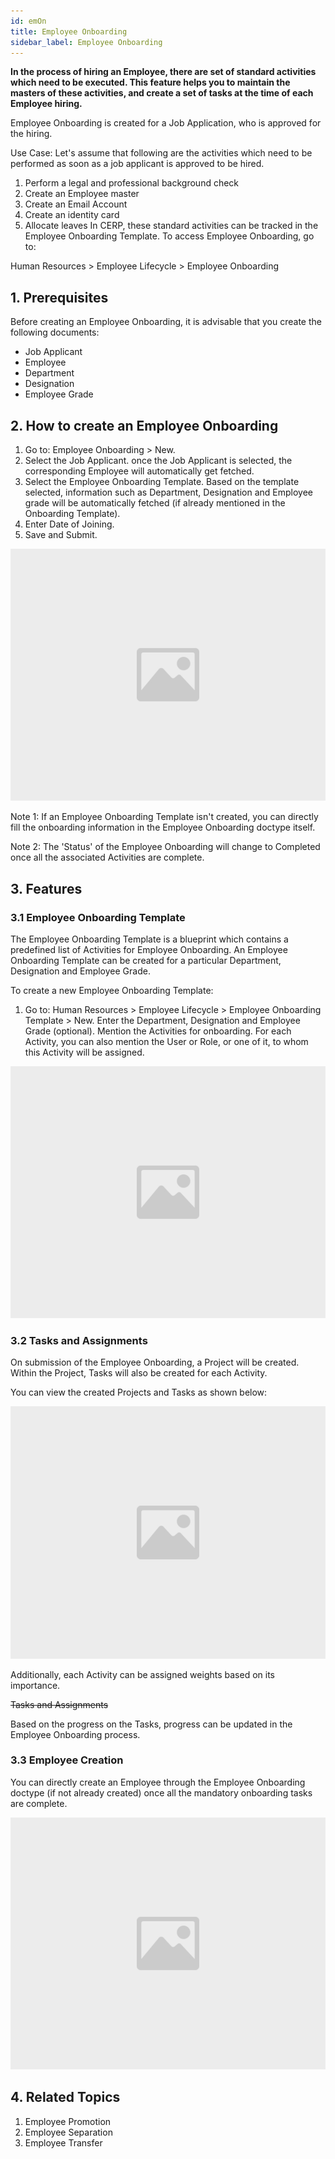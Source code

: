 ```yaml
---
id: emOn
title: Employee Onboarding
sidebar_label: Employee Onboarding
---
```


**In the process of hiring an Employee, there are set of standard activities which need to be executed. This feature helps you to maintain the masters of these activities, and create a set of tasks at the time of each Employee hiring.**

Employee Onboarding is created for a Job Application, who is approved for the hiring.

Use Case: Let's assume that following are the activities which need to be performed as soon as a job applicant is approved to be hired.

1. Perform a legal and professional background check
1. Create an Employee master
1. Create an Email Account
1. Create an identity card
1. Allocate leaves
In CERP, these standard activities can be tracked in the Employee Onboarding Template. To access Employee Onboarding, go to:

Human Resources > Employee Lifecycle > Employee Onboarding

## 1. Prerequisites

Before creating an Employee Onboarding, it is advisable that you create the following documents:

- Job Applicant
- Employee
- Department
- Designation
- Employee Grade

## 2. How to create an Employee Onboarding

1. Go to: Employee Onboarding > New.
1. Select the Job Applicant. once the Job Applicant is selected, the corresponding Employee will automatically get fetched.
1. Select the Employee Onboarding Template. Based on the template selected, information such as Department, Designation and Employee grade will be automatically fetched (if already mentioned in the Onboarding Template).
1. Enter Date of Joining.
1. Save and Submit.

![image](images/image.jpg)

Note 1: If an Employee Onboarding Template isn't created, you can directly fill the onboarding information in the Employee Onboarding doctype itself.

Note 2: The 'Status' of the Employee Onboarding will change to Completed once all the associated Activities are complete.

## 3. Features

### 3.1 Employee Onboarding Template

The Employee Onboarding Template is a blueprint which contains a predefined list of Activities for Employee Onboarding. An Employee Onboarding Template can be created for a particular Department, Designation and Employee Grade.

To create a new Employee Onboarding Template:

1. Go to: Human Resources > Employee Lifecycle > Employee Onboarding Template > New.
   Enter the Department, Designation and Employee Grade (optional).
   Mention the Activities for onboarding. For each Activity, you can also mention the User or Role, or one of it, to whom this Activity will be assigned.

![image](images/image.jpg)

### 3.2 Tasks and Assignments

On submission of the Employee Onboarding, a Project will be created. Within the Project, Tasks will also be created for each Activity.

You can view the created Projects and Tasks as shown below:

![image](images/image.jpg)

Additionally, each Activity can be assigned weights based on its importance.

~~Tasks and Assignments~~

Based on the progress on the Tasks, progress can be updated in the Employee Onboarding process.

### 3.3 Employee Creation

You can directly create an Employee through the Employee Onboarding doctype (if not already created) once all the mandatory onboarding tasks are complete.

![image](images/image.jpg)

## 4. Related Topics

1. Employee Promotion
1. Employee Separation
1. Employee Transfer
